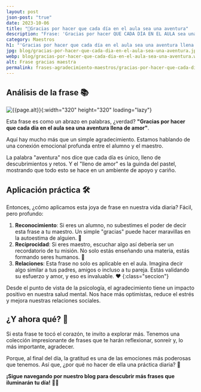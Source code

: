 ```yaml
---
layout: post
json-post: "true"
date: 2023-10-06
title: "🌟Gracias por hacer que cada día en el aula sea una aventura"
description: "Frase: 'Gracias por hacer QUE CADA DÍA EN EL AULA sea una aventura llena de amor' 🌟 ¡Haz clic para emocionarte! ❤️"
category: Maestros
h1: "'Gracias por hacer que cada día en el aula sea una aventura llena de amor 🌟'"
jpg: blog/gracias-por-hacer-que-cada-dia-en-el-aula-sea-una-aventura.jpg
webp: blog/gracias-por-hacer-que-cada-dia-en-el-aula-sea-una-aventura.webp
alt: Frase gracias maestra
permalink: frases-agradecimiento-maestros/gracias-por-hacer-que-cada-dia-en-el-aula-sea-una-aventura
---
```

## Análisis de la frase 📚

![{{page.alt}}]({{site.baseurl}}/img/{{page.webp}} "{{page.alt}}"){:width="320" height="320" loading="lazy"}

Esta frase es como un abrazo en palabras, ¿verdad? **"Gracias por hacer que cada día en el aula sea una aventura llena de amor"**.

Aquí hay mucho más que un simple agradecimiento. Estamos hablando de una conexión emocional profunda entre el alumno y el maestro.

La palabra "aventura" nos dice que cada día es único, lleno de descubrimientos y retos. Y el "lleno de amor" es la guinda del pastel, mostrando que todo esto se hace en un ambiente de apoyo y cariño.

## Aplicación práctica 🛠️

Entonces, ¿cómo aplicamos esta joya de frase en nuestra vida diaria? Fácil, pero profundo:

1. **Reconocimiento**: Si eres un alumno, no subestimes el poder de decir esta frase a tu maestro. Un simple "gracias" puede hacer maravillas en la autoestima de alguien. 🌈
2. **Reciprocidad**: Si eres maestro, escuchar algo así debería ser un recordatorio de tu misión. No solo estás enseñando una materia, estás formando seres humanos. 🌱
3. **Relaciones**: Esta frase no solo es aplicable en el aula. Imagina decir algo similar a tus padres, amigos o incluso a tu pareja. Estás validando su esfuerzo y amor, y eso es invaluable. ❤️
{:class="seccion"}

Desde el punto de vista de la psicología, el agradecimiento tiene un impacto positivo en nuestra salud mental. Nos hace más optimistas, reduce el estrés y mejora nuestras relaciones sociales.

## ¿Y ahora qué? 🤔

Si esta frase te tocó el corazón, te invito a explorar más. Tenemos una colección impresionante de frases que te harán reflexionar, sonreír y, lo más importante, agradecer.

Porque, al final del día, la gratitud es una de las emociones más poderosas que tenemos. Así que, ¿por qué no hacer de ella una práctica diaria? 🌟

**¡Sigue navegando por nuestro blog para descubrir más frases que iluminarán tu día!** 🌈✨

